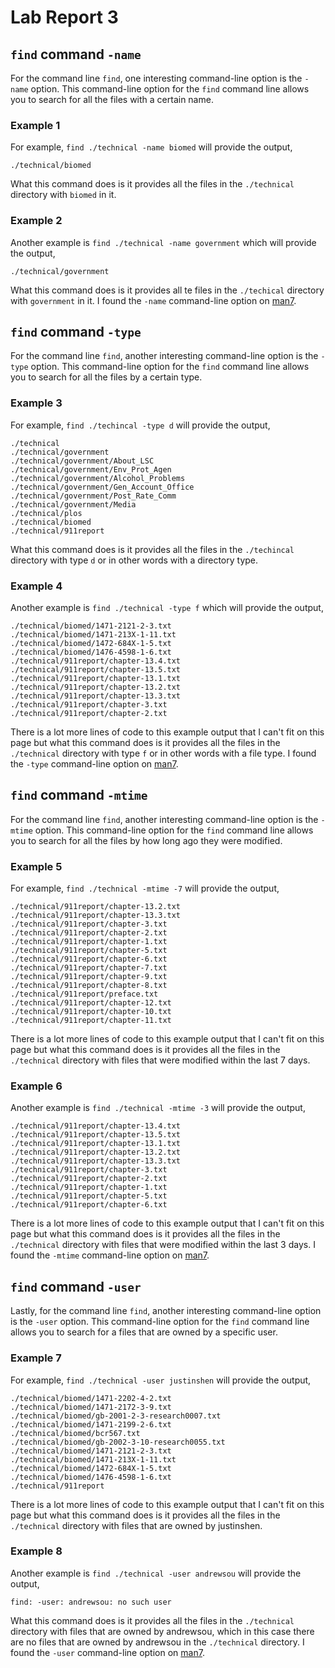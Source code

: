 # Lab Report 3

## ```find``` command ```-name```
For the command line ``` find ```, one interesting command-line option is the ``` -name ``` option. This command-line option for the ``` find ``` command line  allows you to search for all the files with a certain name. 
### Example 1
For example, ``` find ./technical -name biomed ``` will provide the output, 

``` ./technical/biomed ``` 

What this command does is it provides all the files in the ``` ./technical ``` directory with ``` biomed ``` in it. 
### Example 2
Another example is ``` find ./technical -name government ``` which will provide the output,

``` ./technical/government ``` 

What this command does is it provides all te files in the ``` ./techical ``` directory with ``` government ``` in it. I found the ``` -name ``` command-line option on [man7](https://man7.org/linux/man-pages/man1/find.1.html).

## ```find``` command ```-type```
For the command line ``` find ```, another interesting command-line option is the ``` -type ``` option. This command-line option for the ``` find ``` command line allows you to search for all the files by a certain type. 
### Example 3
For example, ``` find ./techincal -type d ``` will provide the output,

```
./technical
./technical/government
./technical/government/About_LSC
./technical/government/Env_Prot_Agen
./technical/government/Alcohol_Problems
./technical/government/Gen_Account_Office
./technical/government/Post_Rate_Comm
./technical/government/Media
./technical/plos
./technical/biomed
./technical/911report
```

What this command does is it provides all the files in the ``` ./techincal ``` directory with type ``` d ``` or in other words with a directory type. 
### Example 4
Another example is ``` find ./technical -type f ``` which will provide the output,

```
./technical/biomed/1471-2121-2-3.txt
./technical/biomed/1471-213X-1-11.txt
./technical/biomed/1472-684X-1-5.txt
./technical/biomed/1476-4598-1-6.txt
./technical/911report/chapter-13.4.txt
./technical/911report/chapter-13.5.txt
./technical/911report/chapter-13.1.txt
./technical/911report/chapter-13.2.txt
./technical/911report/chapter-13.3.txt
./technical/911report/chapter-3.txt
./technical/911report/chapter-2.txt
```

There is a lot more lines of code to this example output that I can't fit on this page but what this command does is it provides all the files in the ``` ./technical ``` directory with type ``` f ``` or in other words with a file type. I found the ``` -type ``` command-line option on [man7](https://man7.org/linux/man-pages/man1/find.1.html).

## ```find``` command ```-mtime```
For the command line ``` find ```, another interesting command-line option is the ``` -mtime ``` option. This command-line option for the ``` find ``` command line allows you to search for all the files by how long ago they were modified. 
### Example 5
For example, ``` find ./technical -mtime -7 ``` will provide the output,

```
./technical/911report/chapter-13.2.txt
./technical/911report/chapter-13.3.txt
./technical/911report/chapter-3.txt
./technical/911report/chapter-2.txt
./technical/911report/chapter-1.txt
./technical/911report/chapter-5.txt
./technical/911report/chapter-6.txt
./technical/911report/chapter-7.txt
./technical/911report/chapter-9.txt
./technical/911report/chapter-8.txt
./technical/911report/preface.txt
./technical/911report/chapter-12.txt
./technical/911report/chapter-10.txt
./technical/911report/chapter-11.txt
```

There is a lot more lines of code to this example output that I can't fit on this page but what this command does is it provides all the files in the ``` ./technical ``` directory with files that were modified within the last 7 days. 
### Example 6
Another example is ``` find ./technical -mtime -3 ``` will provide the output, 

```
./technical/911report/chapter-13.4.txt
./technical/911report/chapter-13.5.txt
./technical/911report/chapter-13.1.txt
./technical/911report/chapter-13.2.txt
./technical/911report/chapter-13.3.txt
./technical/911report/chapter-3.txt
./technical/911report/chapter-2.txt
./technical/911report/chapter-1.txt
./technical/911report/chapter-5.txt
./technical/911report/chapter-6.txt
```

There is a lot more lines of code to this example output that I can't fit on this page but what this command does is it provides all the files in the ``` ./technical ``` directory with files that were modified within the last 3 days. I found the ``` -mtime ``` command-line option on [man7](https://man7.org/linux/man-pages/man1/find.1.html). 

## ```find``` command ```-user```
Lastly, for the command line ``` find ```, another interesting command-line option is the ``` -user ``` option. This command-line option for the ``` find ``` command line allows you to search for a files that are owned by a specific user. 
### Example 7
For example, ``` find ./technical -user justinshen ``` will provide the output,

```
./technical/biomed/1471-2202-4-2.txt
./technical/biomed/1471-2172-3-9.txt
./technical/biomed/gb-2001-2-3-research0007.txt
./technical/biomed/1471-2199-2-6.txt
./technical/biomed/bcr567.txt
./technical/biomed/gb-2002-3-10-research0055.txt
./technical/biomed/1471-2121-2-3.txt
./technical/biomed/1471-213X-1-11.txt
./technical/biomed/1472-684X-1-5.txt
./technical/biomed/1476-4598-1-6.txt
./technical/911report
```

There is a lot more lines of code to this example output that I can't fit on this page but what this command does is it provides all the files in the ``` ./technical ``` directory with files that are owned by justinshen. 
### Example 8
Another example is ``` find ./technical -user andrewsou ``` will provide the output, 

``` find: -user: andrewsou: no such user ``` 

What this command does is it provides all the files in the ``` ./technical ``` directory with files that are owned by andrewsou, which in this case there are no files that are owned by andrewsou in the ``` ./technical ``` directory. I found the ``` -user ``` command-line option on [man7](https://man7.org/linux/man-pages/man1/find.1.html).
